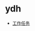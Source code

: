 # ydh
- [工作任务](https://github.com/AaG7xNnrgbzeyqc5woPS/ydh/blob/main/%E5%B7%A5%E4%BD%9C%E4%BB%BB%E5%8A%A1.md)
